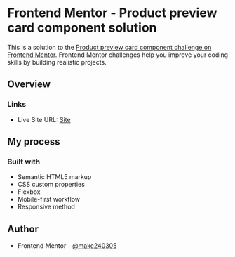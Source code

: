 # Frontend Mentor - Product preview card component solution

This is a solution to the [Product preview card component challenge on Frontend Mentor](https://www.frontendmentor.io/challenges/product-preview-card-component-GO7UmttRfa). Frontend Mentor challenges help you improve your coding skills by building realistic projects. 

## Overview

### Links

- Live Site URL: [Site](https://makc240305.github.io/product-preview-card-component-5-challange/)

## My process

### Built with

- Semantic HTML5 markup
- CSS custom properties
- Flexbox
- Mobile-first workflow
- Responsive method

## Author

- Frontend Mentor - [@makc240305](https://www.frontendmentor.io/profile/Makc240305)
